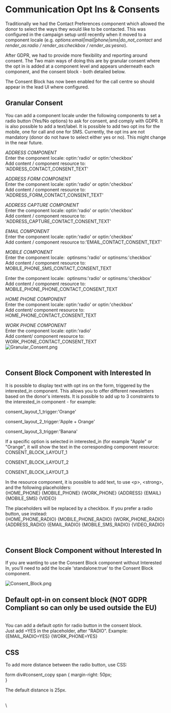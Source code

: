 # Communication Opt Ins & Consents

Traditionally we had the Contact Preferences component which allowed the
donor to select the ways they would like to be contacted. This was
configured in the campaign setup until recently when it moved to a
component locale (e.g. *options:email\|mail\|phone\|sms\|do_not_contact*
and *render_as:radio / render_as:checkbox / render_as:yesno*).

After GDPR, we had to provide more flexibility and reporting around
consent. The Two main ways of doing this are by granular consent where
the opt in is added at a component level and appears underneath each
component, and the consent block - both detailed below.

The Consent Block has now been enabled for the call centre so should
appear in the lead UI where configured.

## Granular Consent

You can add a component locale under the following components to set a
radio button (Yes/No options) to ask for consent, and comply with GDPR.
It is also possible to add a text/label. It is possible to add two opt
ins for the mobile, one for call and one for SMS. Currently, the opt ins
are not mandatory (donor do not have to select either yes or no). This
might change in the near future.

*ADDRESS COMPONENT*\
Enter the component locale: optin:\'radio\' or optin:\'checkbox\'\
Add content / component resource to: \'ADDRESS_CONTACT_CONSENT_TEXT\'

*ADDRESS FORM COMPONENT*\
Enter the component locale: optin:\'radio\' or optin:\'checkbox\'\
Add content / component resource to:
\'ADDRESS_FORM_CONTACT_CONSENT_TEXT\'

*ADDRESS CAPTURE COMPONENT*\
Enter the component locale: optin:\'radio\' or optin:\'checkbox\'\
Add content / component resource to:
\'ADDRESS_CAPTURE_CONTACT_CONSENT_TEXT\'

*EMAIL COMPONENT*\
Enter the component locale: optin:\'radio\' or optin:\'checkbox\'\
Add content / component resource to:\'EMAIL_CONTACT_CONSENT_TEXT\'

*MOBILE COMPONENT*\
Enter the component locale:  optinsms:\'radio\' or
optinsms:\'checkbox\'\
Add content / component resource to:
MOBILE_PHONE_SMS_CONTACT_CONSENT_TEXT

Enter the component locale:  optinsms:\'radio\' or
optinsms:\'checkbox\'\
Add content / component resource to:
MOBILE_PHONE_PHONE_CONTACT_CONSENT_TEXT

*HOME PHONE COMPONENT*\
Enter the component locale: optin:\'radio\' or optin:\'checkbox\'\
Add content/ component resource to: HOME_PHONE_CONTACT_CONSENT_TEXT

*WORK PHONE COMPONENT*\
Enter the component locale: optin:\'radio\'\
Add content/ component resource to: WORK_PHONE_CONTACT_CONSENT_TEXT\
![Granular_Consent.png](https://support.waysact.com/hc/article_attachments/4413619967375/Granular_Consent.png)

 

## Consent Block Component with Interested In

It is possible to display text with opt ins on the form, triggered by
the interested_in component. This allows you to offer different
newsletters based on the donor\'s interests. It is possible to add up to
3 constraints to the interested_in component - for example:

consent_layout_1_trigger:\'Orange\'

consent_layout_2_trigger:\'Apple + Orange\'

consent_layout_3_trigger:\'Banana\'

If a specific option is selected in interested_in (for example \"Apple\"
or \"Orange\", it will show the text in the corresponding component
resource:\
CONSENT_BLOCK_LAYOUT_1

CONSENT_BLOCK_LAYOUT_2

CONSENT_BLOCK_LAYOUT_3

In the resource component, it is possible to add text, to use \<p\>,
\<strong\>, and the following placeholders:\
{HOME_PHONE} {MOBILE_PHONE} {WORK_PHONE} {ADDRESS} {EMAIL} {MOBILE_SMS}
{VIDEO}

The placeholders will be replaced by a checkbox. If you prefer a radio
button, use instead:\
{HOME_PHONE_RADIO} {MOBILE_PHONE_RADIO} {WORK_PHONE_RADIO}
{ADDRESS_RADIO} {EMAIL_RADIO} {MOBILE_SMS_RADIO} {VIDEO_RADIO}

 

## Consent Block Component without Interested In

If you are wanting to use the Consent Block component without Interested
In, you\'ll need to add the locale \'standalone:true\' to the Consent
Block component. 

![Consent_Block.png](https://support.waysact.com/hc/article_attachments/4413669830543/Consent_Block.png)

## Default opt-in on consent block (NOT GDPR Compliant so can only be used outside the EU)

\
You can add a default optin for radio button in the consent block.\
Just add =YES in the placeholder, after \"RADIO\". Example:\
{EMAIL_RADIO=YES} {WORK_PHONE=YES}

## CSS

To add more distance between the radio button, use CSS:

form div#consent_copy span { margin-right: 50px;\
}

The default distance is 25px.

\
\
